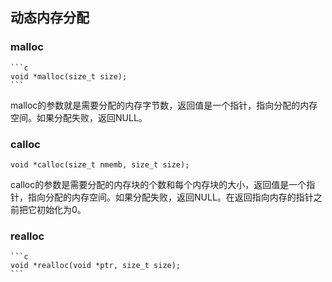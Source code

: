 ## 动态内存分配

### malloc
    
    ```c
    void *malloc(size_t size);
    ```
malloc的参数就是需要分配的内存字节数，返回值是一个指针，指向分配的内存空间。如果分配失败，返回NULL。

### calloc

    void *calloc(size_t nmemb, size_t size);
    
calloc的参数是需要分配的内存块的个数和每个内存块的大小，返回值是一个指针，指向分配的内存空间。如果分配失败，返回NULL。在返回指向内存的指针之前把它初始化为0。

### realloc
    
    ```c
    void *realloc(void *ptr, size_t size);
    ```
